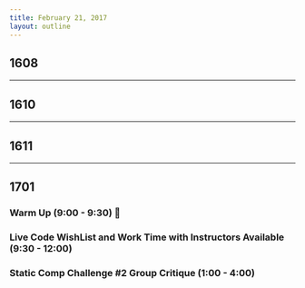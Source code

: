 ```yaml
---
title: February 21, 2017
layout: outline
---
```


## 1608

--------------------------------------------

## 1610

--------------------------------------------

## 1611

--------------------------------------------

## 1701

### Warm Up (9:00 - 9:30) :muscle:

### Live Code WishList and Work Time with Instructors Available (9:30 - 12:00)

### Static Comp Challenge #2 Group Critique (1:00 - 4:00)
